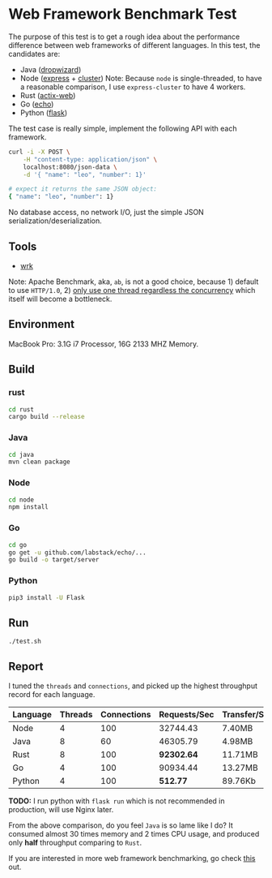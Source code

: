 # Web Framework Benchmark Test

The purpose of this test is to get a rough idea about the performance difference between web frameworks of different languages. In this test, the candidates are:

* Java ([dropwizard](https://github.com/dropwizard/dropwizard))
* Node ([express](https://www.npmjs.com/package/express) + [cluster](https://www.npmjs.com/package/express-cluster))
    Note: Because `node` is single-threaded, to have a reasonable comparison, I use `express-cluster` to have 4 workers.
* Rust ([actix-web](https://github.com/actix/actix-web))
* Go ([echo](https://github.com/labstack/echo))
* Python ([flask](https://github.com/pallets/flask/))

The test case is really simple, implement the following API with each framework.

```bash
curl -i -X POST \
    -H "content-type: application/json" \
    localhost:8080/json-data \
    -d '{ "name": "leo", "number": 1}'

# expect it returns the same JSON object:
{ "name": "leo", "number": 1}
```

No database access, no network I/O, just the simple JSON serialization/deserialization.

## Tools

* [wrk](https://github.com/wg/wrk)

Note: Apache Benchmark, aka, `ab`, is not a good choice, because 1) default to use `HTTP/1.0`, 2) [only use one thread regardless the concurrency](https://en.wikipedia.org/wiki/ApacheBench) which itself will become a bottleneck.

## Environment

MacBook Pro: 3.1G i7 Processor, 16G 2133 MHZ Memory.

## Build

### rust

```bash
cd rust
cargo build --release
```

### Java

```bash
cd java
mvn clean package
```

### Node

```bash
cd node
npm install
```

### Go

```bash
cd go
go get -u github.com/labstack/echo/...
go build -o target/server
```

### Python

```bash
pip3 install -U Flask
```

## Run

```
./test.sh
```

## Report

I tuned the `threads` and `connections`, and picked up the highest throughput record for each language.

|Language|Threads|Connections|Requests/Sec|Transfer/Sec|CPU%|Mem|
|----|----|----|----|----|----|----|
|Node|4|100|32744.43|7.40MB|~400%|~240Mb|
|Java|8|60|46305.79|4.98MB|**~600%**|**~880Mb**|
|Rust|8|100|**92302.64**|11.71MB|~300%|~30Mb|
|Go|4|100|90934.44|13.27MB|~380%|~9Mb|
|Python|4|100|**512.77**|89.76Kb|~95%|~25Mb|

**TODO:** I run python with `flask run` which is not recommended in production, will use Nginx later.

From the above comparison, do you feel `Java` is so lame like I do? It consumed almost 30 times memory and 2 times CPU usage, and produced only **half** throughput comparing to `Rust`.

If you are interested in more web framework benchmarking, go check [this](https://www.techempower.com/benchmarks/) out.
